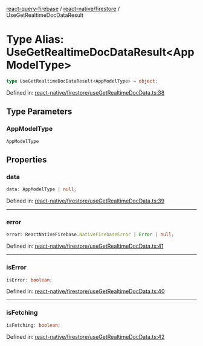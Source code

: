[react-query-firebase](../../../modules.md) / [react-native/firestore](../index.md) / UseGetRealtimeDocDataResult

# Type Alias: UseGetRealtimeDocDataResult\<AppModelType\>

```ts
type UseGetRealtimeDocDataResult<AppModelType> = object;
```

Defined in: [react-native/firestore/useGetRealtimeDocData.ts:38](https://github.com/vpishuk/react-query-firebase/blob/43c0734068a570cd646254bb366ccd8007f7dfed/react-native/firestore/useGetRealtimeDocData.ts#L38)

## Type Parameters

### AppModelType

`AppModelType`

## Properties

### data

```ts
data: AppModelType | null;
```

Defined in: [react-native/firestore/useGetRealtimeDocData.ts:39](https://github.com/vpishuk/react-query-firebase/blob/43c0734068a570cd646254bb366ccd8007f7dfed/react-native/firestore/useGetRealtimeDocData.ts#L39)

***

### error

```ts
error: ReactNativeFirebase.NativeFirebaseError | Error | null;
```

Defined in: [react-native/firestore/useGetRealtimeDocData.ts:41](https://github.com/vpishuk/react-query-firebase/blob/43c0734068a570cd646254bb366ccd8007f7dfed/react-native/firestore/useGetRealtimeDocData.ts#L41)

***

### isError

```ts
isError: boolean;
```

Defined in: [react-native/firestore/useGetRealtimeDocData.ts:40](https://github.com/vpishuk/react-query-firebase/blob/43c0734068a570cd646254bb366ccd8007f7dfed/react-native/firestore/useGetRealtimeDocData.ts#L40)

***

### isFetching

```ts
isFetching: boolean;
```

Defined in: [react-native/firestore/useGetRealtimeDocData.ts:42](https://github.com/vpishuk/react-query-firebase/blob/43c0734068a570cd646254bb366ccd8007f7dfed/react-native/firestore/useGetRealtimeDocData.ts#L42)
